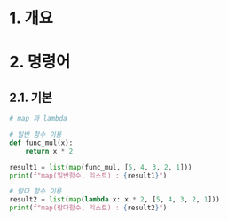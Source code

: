 # 1. 개요

# 2. 명령어

## 2.1. 기본

```python
# map 과 lambda

# 일반 함수 이용
def func_mul(x):
    return x * 2

result1 = list(map(func_mul, [5, 4, 3, 2, 1]))
print(f"map(일반함수, 리스트) : {result1}")

# 람다 함수 이용
result2 = list(map(lambda x: x * 2, [5, 4, 3, 2, 1]))
print(f"map(람다함수, 리스트) : {result2}")
```

